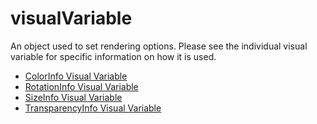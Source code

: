 # visualVariable

An object used to set rendering options. Please see the individual visual variable for specific information on how it is used.


* [ColorInfo Visual Variable](colorInfo_visualVariable.md)
* [RotationInfo Visual Variable](rotationInfo_visualVariable.md)
* [SizeInfo Visual Variable](sizeInfo_visualVariable.md)
* [TransparencyInfo Visual Variable](transparencyInfo_visualVariable.md)
